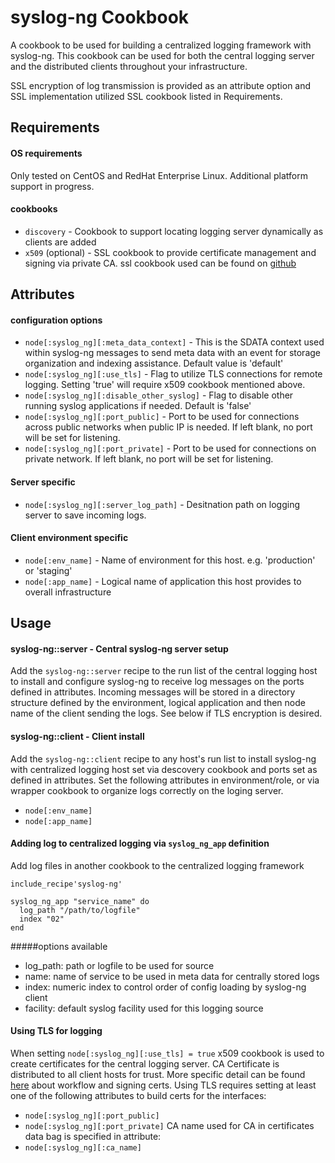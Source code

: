 syslog-ng Cookbook
=================
A cookbook to be used for building a centralized logging framework with syslog-ng. This cookbook can be used for both the central logging server and the distributed clients throughout your infrastructure.

SSL encryption of log transmission is provided as an attribute option and SSL implementation utilized SSL cookbook listed in Requirements.

Requirements
------------
#### OS requirements
Only tested on CentOS and RedHat Enterprise Linux. Additional platform support in progress.

#### cookbooks
- `discovery` - Cookbook to support locating logging server dynamically as clients are added
- `x509` (optional) - SSL cookbook to provide certificate management and signing via private CA. ssl cookbook used can be found on [github](https://github.com/VendaTech/chef-cookbook-ssl)

Attributes
----------
#### configuration options
- `node[:syslog_ng][:meta_data_context]` - This is the SDATA context used within syslog-ng messages to send meta data with an event for storage organization and indexing assistance.  Default value is 'default'
- `node[:syslog_ng][:use_tls]` - Flag to utilize TLS connections for remote logging. Setting 'true' will require x509 cookbook mentioned above.
- `node[:syslog_ng][:disable_other_syslog]` - Flag to disable other running syslog applications if needed. Default is 'false'
- `node[:syslog_ng][:port_public]` - Port to be used for connections across public networks when public IP is needed. If left blank, no port will be set for listening.
- `node[:syslog_ng][:port_private]` - Port to be used for connections on private network. If left blank, no port will be set for listening.

#### Server specific
- `node[:syslog_ng][:server_log_path]` - Desitnation path on logging server to save incoming logs.

#### Client environment specific
- `node[:env_name]` - Name of environment for this host.  e.g. 'production' or 'staging'
- `node[:app_name]` - Logical name of application this host provides to overall infrastructure

Usage
-----
#### syslog-ng::server - Central syslog-ng server setup
Add the `syslog-ng::server` recipe to the run list of the central logging host to install and configure syslog-ng to receive log messages on the ports defined in attributes. Incoming messages will be stored in a directory structure defined by the environment, logical application and then node name of the client sending the logs. See below if TLS encryption is desired.

#### syslog-ng::client - Client install
Add the `syslog-ng::client` recipe to any host's run list to install syslog-ng with centralized logging host set via descovery cookbook and ports set as defined in attributes. Set the following attributes in environment/role, or via wrapper cookbook to organize logs correctly on the loging server.
- `node[:env_name]`
- `node[:app_name]`

#### Adding log to centralized logging via `syslog_ng_app` definition
Add log files in another cookbook to the centralized logging framework
```
include_recipe'syslog-ng'

syslog_ng_app "service_name" do
  log_path "/path/to/logfile"
  index "02"
end
```
#####options available
- log_path:  path or logfile to be used for source
- name:  name of service to be used in meta data for centrally stored logs
- index:  numeric index to control order of config loading by syslog-ng client
- facility:  default syslog facility used for this logging source

#### Using TLS for logging
When setting `node[:syslog_ng][:use_tls] = true` x509 cookbook is used to create certificates for the central logging server. CA Certificate is distributed to all client hosts for trust. More specific detail can be found [here](https://github.com/VendaTech/chef-cookbook-ssl#signing-client) about workflow and signing certs.
Using TLS requires setting at least one of the following attributes to build certs for the interfaces:
- `node[:syslog_ng][:port_public]`
- `node[:syslog_ng][:port_private]`
CA name used for CA in certificates data bag is specified in attribute:
- `node[:syslog_ng][:ca_name]`
